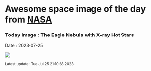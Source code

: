 
# Awesome space image of the day from [NASA](https://api.nasa.gov/)

### Today image : The Eagle Nebula with X-ray Hot Stars
Date : 2023-07-25

![](https://apod.nasa.gov/apod/image/2307/EagleStars_NASA_960.jpg)

<small>Latest update : Tue Jul 25 21:10:28 2023</small>
        
